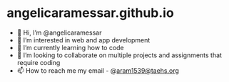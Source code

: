 # angelicaramessar.github.io
- 👋 Hi, I’m @angelicaramessar
- 👀 I’m interested in web and app development
- 🌱 I’m currently learning how to code
- 💞️ I’m looking to collaborate on multiple projects and assignments that require coding 
- 📫 How to reach me my email - @aram1539@taehs.org

<!---
angelicaramessar/angelicaramessar.github.io is a ✨ special ✨ repository because its `README.md` (this file) appears on your GitHub profile.
You can click the Preview link to take a look at your changes.
--->
